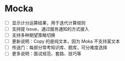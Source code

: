 # Mocka

- [ ] 显示计分运算结果，用于迭代计算规则
- [ ] 支持提 Issue，通过服务通知的方式接入
- [ ] 支持多种期望策略切换
- [ ] 更新说明：Copy 的是纯文本，因为 Moka 不支持富文本
- [ ] 传送门：每部分常考知识库、题库，可分难度选择
- [ ] 更多说明：面试规范、套路、技巧等
